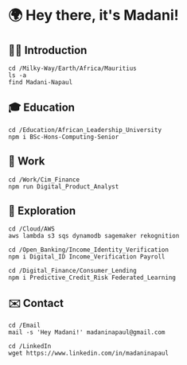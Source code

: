 # 🌍 Hey there, it's Madani!

## 👋🏽 Introduction 
```
cd /Milky-Way/Earth/Africa/Mauritius
ls -a
find Madani-Napaul
```

## 🎓 Education
```
cd /Education/African_Leadership_University
npm i BSc-Hons-Computing-Senior  
```

## 👔 Work 
```
cd /Work/Cim_Finance
npm run Digital_Product_Analyst  
```

## 🧭 Exploration 
```
cd /Cloud/AWS
aws lambda s3 sqs dynamodb sagemaker rekognition
```

```
cd /Open_Banking/Income_Identity_Verification
npm i Digital_ID Income_Verification Payroll
```

```
cd /Digital_Finance/Consumer_Lending  
npm i Predictive_Credit_Risk Federated_Learning 
```

## ✉️ Contact
```
cd /Email
mail -s 'Hey Madani!' madaninapaul@gmail.com

cd /LinkedIn
wget https://www.linkedin.com/in/madaninapaul
```
